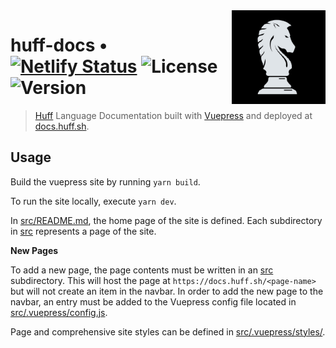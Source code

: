 <img align="right" width="150" height="150" top="100" src="./src/.vuepress/public/huff.png">

# huff-docs • [![Netlify Status](https://api.netlify.com/api/v1/badges/ca51353d-d673-49b9-b07c-2547fdc9de9b/deploy-status)](https://app.netlify.com/sites/huffdocs/deploys) ![License](https://img.shields.io/github/license/huff-language/huff-docs) ![Version](https://img.shields.io/github/package-json/v/huff-language/huff-docs)

> [Huff](https://github.com/huff-language) Language Documentation built with [Vuepress](https://vuepress.vuejs.org/) and deployed at [docs.huff.sh](https://docs.huff.sh).

## Usage

Build the vuepress site by running `yarn build`.

To run the site locally, execute `yarn dev`.

In [src/README.md](./src/README.md), the home page of the site is defined. Each subdirectory in [src](./src/) represents a page of the site.

**New Pages**

To add a new page, the page contents must be written in an [src](./src/) subdirectory. This will host the page at `https://docs.huff.sh/<page-name>` but will not create an item in the navbar. In order to add the new page to the navbar, an entry must be added to the Vuepress config file located in [src/.vuepress/config.js](./src/.vuepress/config.js).

Page and comprehensive site styles can be defined in [src/.vuepress/styles/](./src/.vuepress/styles/).





